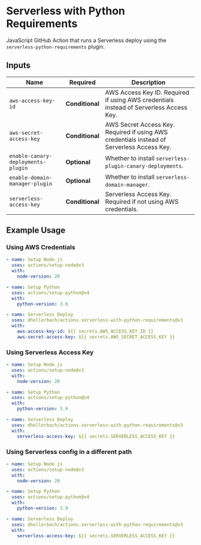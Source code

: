 # Serverless with Python Requirements  

JavaScript GitHub Action that runs a Serverless deploy using the `serverless-python-requirements` plugin.  

## Inputs  

| Name                               | Required     | Description  |
|------------------------------------|-------------|--------------|
| `aws-access-key-id`                | **Conditional** | AWS Access Key ID. Required if using AWS credentials instead of Serverless Access Key. |
| `aws-secret-access-key`            | **Conditional** | AWS Secret Access Key. Required if using AWS credentials instead of Serverless Access Key. |
| `enable-canary-deployments-plugin` | **Optional** | Whether to install `serverless-plugin-canary-deployments`. |
| `enable-domain-manager-plugin`     | **Optional** | Whether to install `serverless-domain-manager`. |
| `serverless-access-key`            | **Conditional** | Serverless Access Key. Required if not using AWS credentials. |

## Example Usage  

### Using AWS Credentials  
```yaml
- name: Setup Node.js
  uses: actions/setup-node@v3
  with:
    node-version: 20

- name: Setup Python
  uses: actions/setup-python@v4
  with:
    python-version: 3.9

- name: Serverless Deploy
  uses: dhollerbach/actions.serverless-with-python-requirements@v3
  with:
    aws-access-key-id: ${{ secrets.AWS_ACCESS_KEY_ID }}
    aws-secret-access-key: ${{ secrets.AWS_SECRET_ACCESS_KEY }}
```

### Using Serverless Access Key
```yaml
- name: Setup Node.js
  uses: actions/setup-node@v3
  with:
    node-version: 20

- name: Setup Python
  uses: actions/setup-python@v4
  with:
    python-version: 3.9

- name: Serverless Deploy
  uses: dhollerbach/actions.serverless-with-python-requirements@v3
  with:
    serverless-access-key: ${{ secrets.SERVERLESS_ACCESS_KEY }}
```

### Using Serverless config in a different path
```yaml
- name: Setup Node.js
  uses: actions/setup-node@v3
  with:
    node-version: 20

- name: Setup Python
  uses: actions/setup-python@v4
  with:
    python-version: 3.9

- name: Serverless Deploy
  uses: dhollerbach/actions.serverless-with-python-requirements@v3
  with:
    serverless-access-key: ${{ secrets.SERVERLESS_ACCESS_KEY }}
```
